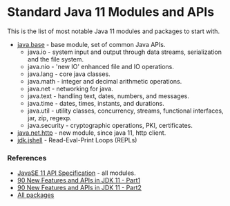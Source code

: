 # Standard Java 11 Modules and APIs
This is the list of most notable Java 11 modules and packages to start with.

* [java.base](https://docs.oracle.com/en/java/javase/11/docs/api/java.base/module-summary.html) - base module, set of common Java APIs.
  * java.io - system input and output through data streams, serialization and the file system.
  * java.nio - 'new IO' enhanced file and IO operations.
  * java.lang - core java classes.
  * java.math - integer and decimal arithmetic operations. 
  * java.net - networking for java.
  * java.text - handling text, dates, numbers, and messages.  
  * java.time - dates, times, instants, and durations. 
  * java.util - utility classes, concurrency, streams, functional interfaces, jar, zip, regexp.  
  * java.security - cryptographic operations, PKI, certificates. 
* [java.net.http](https://docs.oracle.com/en/java/javase/11/docs/api/java.net.http/module-summary.html) - new module, since java 11, http client.
* [jdk.jshell](https://docs.oracle.com/en/java/javase/11/docs/api/jdk.jshell/module-summary.html) - Read-Eval-Print Loops (REPLs)

### References
* [JavaSE 11 API Specification](https://docs.oracle.com/en/java/javase/11/docs/api/index.html) - all modules.
* [90 New Features and APIs in JDK 11 - Part1](https://dzone.com/articles/90-new-features-and-apis-in-jdk-11)
* [90 New Features and APIs in JDK 11 - Part2](https://dzone.com/articles/90-new-features-and-apis-in-jdk-11-part-2)
* [All packages](https://docs.oracle.com/en/java/javase/11/docs/api/allpackages-index.html)
